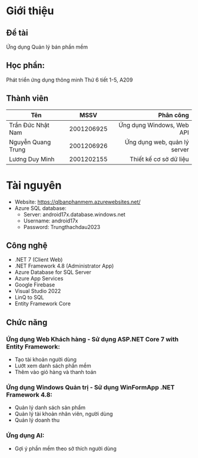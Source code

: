# Giới thiệu 

## Đề tài
Ứng dụng Quản lý bán phần mềm
## Học phần:
Phát triển ứng dụng thông minh
Thứ 6 tiết 1-5, A209
## Thành viên
| Tên | MSSV | Phân công |
| ------------- |:-------------:| -----:|
| Trần Đức Nhật Nam | 2001206925 | Ứng dụng Windows, Web API |
| Nguyễn Quang Trung | 2001206926 | Ứng dụng web, quản lý server |
| Lương Duy Minh | 2001202155 | Thiết kế cơ sở dữ liệu |
# Tài nguyên
- Website: https://qlbanphanmem.azurewebsites.net/
- Azure SQL database:
  +  Server: android17x.database.windows.net
  +  Username: android17x
  +  Password: Trungthachdau2023
## Công nghệ
- .NET 7 (Client Web)
- .NET Framework 4.8 (Administrator App)
- Azure Database for SQL Server
- Azure App Services
- Google Firebase
- Visual Studio 2022
- LinQ to SQL
- Entity Framework Core
## Chức năng
### Ứng dụng Web Khách hàng - Sử dụng ASP.NET Core 7 with Entity Framework:
  + Tạo tài khoản người dùng
  + Lướt xem danh sách phần mềm
  + Thêm vào giỏ hàng và thanh toán
### Ứng dụng Windows Quản trị - Sử dụng WinFormApp .NET Framework 4.8:
  + Quản lý danh sách sản phẩm
  + Quản lý tài khoản nhân viên, người dùng
  + Quản lý doanh thu
### Ứng dụng AI:
  + Gợi ý phần mềm theo sở thích người dùng


